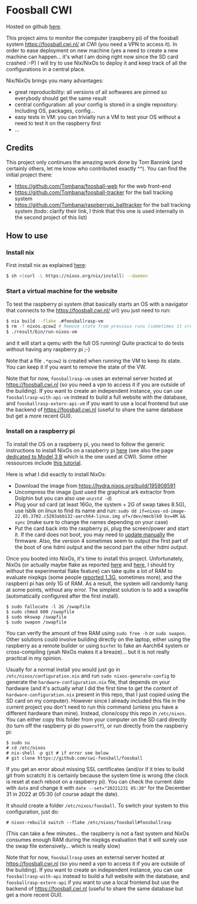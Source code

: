 # Foosball CWI

Hosted on github [here](https://github.com/cwi-foosball/foosball).

This project aims to monitor the computer (raspberry pi) of the foosball system https://foosball.cwi.nl/ at CWI (you need a VPN to access it). In order to ease deployment on new machine (yes a need to create a new machine can happen… it's what I am doing right now since the SD card crashed :-P) I will try to use Nix/NixOs to deploy it and keep track of all the configurations in a central place.

Nix/NixOs brings you many advantages:
- great reproducibility: all versions of all softwares are pinned so everybody should get the same result
- central configuration: all your config is stored in a single repository. Including OS, packages, config…
- easy tests in VM: you can trivially run a VM to test your OS without a need to test it on the raspberry first
- …

## Credits

This project only continues the amazing work done by Tom Bannink (and certainly others, let me know who contributed exactly ^^). You can find the initial project there:
- https://github.com/Tombana/foosball-web for the web front-end
- https://github.com/Tombana/foosball-tracker for the ball tracking system
- https://github.com/Tombana/raspberrypi_balltracker for the ball tracking system (todo: clarify their link, I think that this one is used internally in the second project of this list)

## How to use

### Install nix
First install nix as explained [here](https://nixos.org/download.html#download-nix):
```bash
$ sh <(curl -L https://nixos.org/nix/install) --daemon
```

### Start a virtual machine for the website
To test the raspberry pi system (that basically starts an OS with a navigator that connects to the https://foosball.cwi.nl/ url) you just need to run:

```bash
$ nix build --flake .#foosballrasp-vm
$ rm -f nixos.qcow2 # Remove state from previous runs (sometimes it creates inconsistencies when we build a new derivation)
$ ./result/bin/run-nixos-vm
```

and it will start a qemu with the full OS running! Quite practical to do tests without having any raspberry pi ;-)

Note that a file `.*qcow2` is created when running the VM to keep its state. You can keep it if you want to remove the state of the VW.

Note that for now, `foosballrasp-vm` uses an external server hosted at https://foosball.cwi.nl (so you need a vpn to access it if you are outside of the building). If you want to create an independent instance, you can use `foosballrasp-with-api-vm` instead to build a full website with the database, and `foosballrasp-extern-api-vm` if you want to use a local frontend but use the backend of https://foosball.cwi.nl (useful to share the same database but get a more recent GUI).


### Install on a raspberry pi

To install the OS on a raspberry pi, you need to follow the generic instructions to install NixOs on a raspberry pi [here](https://nixos.wiki/wiki/NixOS_on_ARM#Installation) (see also the page [dedicated to Model 3 B](https://nixos.wiki/wiki/NixOS_on_ARM/Raspberry_Pi_3) which is the one used at CWI). Some other ressources include [this tutorial](https://nix.dev/tutorials/installing-nixos-on-a-raspberry-pi).

Here is what I did exactly to install NixOs:
- Download the image from https://hydra.nixos.org/build/195908591
- Uncompress the image (just used the graphical ark extractor from Dolphin but you can also use `unzstd -d`)
- Plug your sd card (at least 16Go, the system + 2G of swap takes 8.5G), use lsblk on linux to find its name and run: `sudo dd if=nixos-sd-image-22.05.3702.c5203abb132-aarch64-linux.img of=/dev/mmcblk0 bs=4M && sync` (make sure to change the names depending on your case)
- Put the card back into the raspberry pi, plug the screen/power and start it. If the card does not boot, you may need to [update manually](https://www.raspberrypi.com/documentation/computers/raspberry-pi.html#updating-the-bootloader) the firmware. Also, the version 4 sometimes seem to output the first part of the boot of one hdmi output and the second part the other hdmi output. 

Once you booted into NixOs, it's time to install this project. Unfortunately, NixOs (or actually maybe flake as reported [here](https://github.com/NixOS/nix/issues/3121) and [here](https://github.com/NixOS/nix/pull/6530), I should try without the experimental flake feature) can take quite a lot of RAM to evaluate nixpkgs (some people [reported 1.3G](https://github.com/bennofs/nix-index/issues/64), sometimes more), and the raspberri pi has only 1G of RAM. As a result, the system will randomly hang at some points, without any error. The simplest solution is to add a swapfile (automatically configured after the first install).
```
$ sudo fallocate -l 2G /swapfile
$ sudo chmod 600 /swapfile
$ sudo mkswap /swapfile
$ sudo swapon /swapfile
```
You can verify the amount of free RAM using `sudo free -h` or `sudo swapon`. Other solutions could involve building directly on the laptop, either using the raspberry as a remote builder or using `binfmt` to fake an Aarch64 system or cross-compiling (yeah NixOs makes it a breaze)… but it is not really practical in my opinion.

Usually for a normal install you would just go in `/etc/nixos/configuration.nix` and run `sudo nixos-generate-config` to generate the `hardware-configuration.nix` file, that depends on your hardware (and it's actually what I did the first time to get the content of `hardware-configuration.nix` present in this repo, that I just copied using the SD card on my computer). However since I already included this file in the current project you don't need to run this command (unless you have a different hardware than mine). Instead, clone/copy this repo in `/etc/nixos`. You can either copy this folder from your computer on the SD card directly (to turn off the raspberry pi do `poweroff`), or run directly from the raspberry pi:
```
$ sudo su
# cd /etc/nixos
# nix-shell -p git # if error see below
# git clone https://github.com/cwi-foosball/foosball
```

If you get an error about missing SSL certificates (and/or if it tries to build git from scratch) it is certainly because the system time is wrong (the clock is reset at each reboot on a raspberry pi). You can check the current date with `date` and change it with `date --set="20221231 05:30"` for the December 31 in 2022 at 05:30 (of course adapt the date).

It should create a folder `/etc/nixos/foosball`. To switch your system to this configuration, just do:
```
# nixos-rebuild switch --flake /etc/nixos/foosball#foosballrasp 
```
(This can take a few minutes… the raspberry is not a fast system and NixOs consumes enough RAM during the nixpkgs evaluation that it will surely use the swap file extensively… which is really slow)


Note that for now, `foosballrasp` uses an external server hosted at https://foosball.cwi.nl (so you need a vpn to access it if you are outside of the building). If you want to create an independent instance, you can use `foosballrasp-with-api` instead to build a full website with the database, and `foosballrasp-extern-api` if you want to use a local frontend but use the backend of https://foosball.cwi.nl (useful to share the same database but get a more recent GUI).
